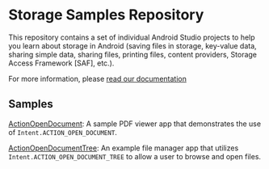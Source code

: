 Storage Samples Repository
=====================

This repository contains a set of individual Android Studio projects to help you learn about
storage in Android (saving files in storage, key-value data, sharing simple data, sharing files,
printing files, content providers, Storage Access Framework [SAF], etc.).

For more information, please [read our documentation](https://developer.android.com/guide/topics/providers/document-provider)

Samples
-------
[ActionOpenDocument](ActionOpenDocument/): A sample PDF viewer app that demonstrates the use of
`Intent.ACTION_OPEN_DOCUMENT`.

[ActionOpenDocumentTree](ActionOpenDocumentTree/): An example file manager app that utilizes
`Intent.ACTION_OPEN_DOCUMENT_TREE` to allow a user to browse and open files.
